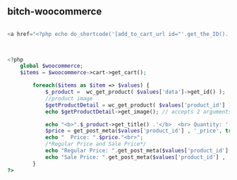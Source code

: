 ## bitch-woocommerce

<!--![](../../img/)-->





```php

<a href="<?php echo do_shortcode('[add_to_cart_url id="'.get_the_ID().'"]'); ?>">add</a>


												
<?php
    global $woocommerce;
    $items = $woocommerce->cart->get_cart();

        foreach($items as $item => $values) { 
            $_product =  wc_get_product( $values['data']->get_id() );
            //product image
            $getProductDetail = wc_get_product( $values['product_id'] );
            echo $getProductDetail->get_image(); // accepts 2 arguments ( size, attr )

            echo "<b>".$_product->get_title() .'</b>  <br> Quantity: '.$values['quantity'].'<br>'; 
            $price = get_post_meta($values['product_id'] , '_price', true);
            echo "  Price: ".$price."<br>";
            /*Regular Price and Sale Price*/
            echo "Regular Price: ".get_post_meta($values['product_id'] , '_regular_price', true)."<br>";
            echo "Sale Price: ".get_post_meta($values['product_id'] , '_sale_price', true)."<br>";
        }
?>

```



```php


    
```


```php


```


<!--vue-and-the-wordpress-rest-api [Links](http://bionicteaching.com/vue-and-the-wordpress-rest-api/)-->
